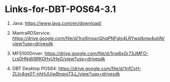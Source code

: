 # Links-for-DBT-POS64-3.1

1. Java: https://www.java.com/en/download/

2. MantraRDService: https://drive.google.com/file/d/1nz6mssnQhqPNFgIs4LRYwpIbmp4uijiN/view?usp=drivesdk

3. MFS100Driver: https://drive.google.com/file/d/1nw6xGr73JMFO-Lrs0HNdlj9RK0HyUHsG/view?usp=drivesdk

4. DBT Desktop POS64: https://drive.google.com/file/d/1nfCvH-ZLIc4gx0T-nhHJUjwBnqoi73J_/view?usp=drivesdk

